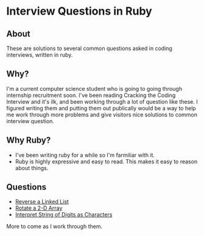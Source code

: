 # Interview Questions in Ruby

## About
These are solutions to several common questions asked in coding interviews, written in ruby.

## Why?
I'm a current computer science student who is going to going through internship recruitment soon. I've been reading Cracking the Coding Interview and it's ilk, and been working through a lot of question like these. I figured writing them and putting them out publically would be a way to help me work through more problems and give visitors nice solutions to common interview question.

## Why Ruby?
  - I've been writing ruby for a while so I'm farmiliar with it.
  - Ruby is highly expressive and easy to read. This makes it easy to reason about things.

## Questions
- [Reverse a Linked List](http://www.programmerinterview.com/index.php/data-structures/reverse-a-linked-list/)
- [Rotate a 2-D Array](http://blogs.msdn.com/b/oldnewthing/archive/2008/09/02/8918130.aspx)
- [Interpret String of Digits as Characters](http://www.geeksforgeeks.org/find-all-possible-interpretations/)

More to come as I work through them.

